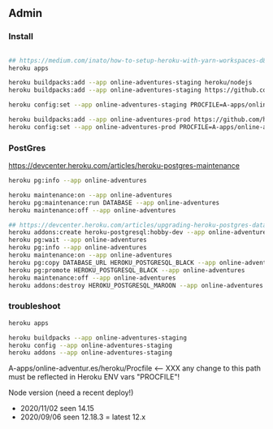

## Admin

### Install

```bash

## https://medium.com/inato/how-to-setup-heroku-with-yarn-workspaces-d8eac0db0256
heroku apps

heroku buildpacks:add --app online-adventures-staging heroku/nodejs
heroku buildpacks:add --app online-adventures-staging https://github.com/heroku/heroku-buildpack-multi-procfile

heroku config:set --app online-adventures-staging PROCFILE=A-apps/online-adventur.es/heroku/Procfile

heroku buildpacks:add --app online-adventures-prod https://github.com/heroku/heroku-buildpack-multi-procfile
heroku config:set --app online-adventures-prod PROCFILE=A-apps/online-adventur.es/heroku/Procfile

```

### PostGres
https://devcenter.heroku.com/articles/heroku-postgres-maintenance

```bash
heroku pg:info --app online-adventures

heroku maintenance:on --app online-adventures
heroku pg:maintenance:run DATABASE --app online-adventures
heroku maintenance:off --app online-adventures

## https://devcenter.heroku.com/articles/upgrading-heroku-postgres-databases
heroku addons:create heroku-postgresql:hobby-dev --app online-adventures
heroku pg:wait --app online-adventures
heroku pg:info --app online-adventures
heroku maintenance:on --app online-adventures
heroku pg:copy DATABASE_URL HEROKU_POSTGRESQL_BLACK --app online-adventures
heroku pg:promote HEROKU_POSTGRESQL_BLACK --app online-adventures
heroku maintenance:off --app online-adventures
heroku addons:destroy HEROKU_POSTGRESQL_MAROON --app online-adventures
```

### troubleshoot

```bash
heroku apps

heroku buildpacks --app online-adventures-staging
heroku config --app online-adventures-staging
heroku addons --app online-adventures-staging

```

A-apps/online-adventur.es/heroku/Procfile <-- XXX any change to this path must be reflected in Heroku ENV vars "PROCFILE"!

Node version (need a recent deploy!)
- 2020/11/02 seen 14.15
- 2020/09/06 seen 12.18.3 = latest 12.x
